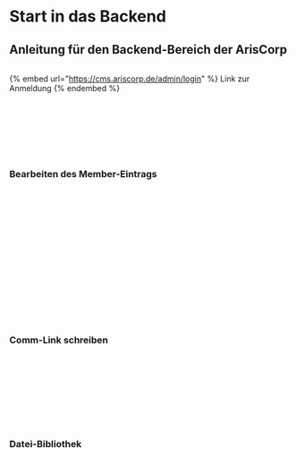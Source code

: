 # Start in das Backend

## Anleitung für den Backend-Bereich der ArisCorp



<figure><img src="../.gitbook/assets/CleanShot 2022-10-14 at 21.05.47.png" alt=""><figcaption></figcaption></figure>

{% embed url="https://cms.ariscorp.de/admin/login" %}
Link zur Anmeldung
{% endembed %}

<figure><img src="../.gitbook/assets/CleanShot 2022-10-14 at 21.07.03.png" alt=""><figcaption></figcaption></figure>

<figure><img src="../.gitbook/assets/CleanShot 2022-10-14 at 21.08.29.png" alt=""><figcaption></figcaption></figure>

<figure><img src="../.gitbook/assets/CleanShot 2022-10-14 at 21.09.18.png" alt=""><figcaption></figcaption></figure>

<figure><img src="../.gitbook/assets/CleanShot 2022-10-14 at 21.10.16.png" alt=""><figcaption></figcaption></figure>

<figure><img src="../.gitbook/assets/CleanShot 2022-10-14 at 21.11.03.png" alt=""><figcaption></figcaption></figure>

<figure><img src="../.gitbook/assets/CleanShot 2022-10-14 at 21.12.06.png" alt=""><figcaption></figcaption></figure>

<figure><img src="../.gitbook/assets/CleanShot 2022-10-14 at 21.12.30.png" alt=""><figcaption></figcaption></figure>

<figure><img src="../.gitbook/assets/CleanShot 2022-10-14 at 21.12.53.png" alt=""><figcaption></figcaption></figure>

### Bearbeiten des Member-Eintrags

<figure><img src="../.gitbook/assets/CleanShot 2022-10-14 at 21.13.15.png" alt=""><figcaption></figcaption></figure>

<figure><img src="../.gitbook/assets/CleanShot 2022-10-14 at 21.13.52.png" alt=""><figcaption></figcaption></figure>

<figure><img src="../.gitbook/assets/CleanShot 2022-10-14 at 21.14.30.png" alt=""><figcaption></figcaption></figure>

<figure><img src="../.gitbook/assets/CleanShot 2022-10-14 at 21.15.09.png" alt=""><figcaption></figcaption></figure>

<figure><img src="../.gitbook/assets/CleanShot 2022-10-14 at 21.15.34.png" alt=""><figcaption></figcaption></figure>

<figure><img src="../.gitbook/assets/CleanShot 2022-10-14 at 21.16.42.png" alt=""><figcaption></figcaption></figure>

<figure><img src="../.gitbook/assets/CleanShot 2022-10-14 at 21.17.01.png" alt=""><figcaption></figcaption></figure>

<figure><img src="../.gitbook/assets/CleanShot 2022-10-14 at 21.17.20.png" alt=""><figcaption></figcaption></figure>

<figure><img src="../.gitbook/assets/CleanShot 2022-10-14 at 21.17.36.png" alt=""><figcaption></figcaption></figure>

<figure><img src="../.gitbook/assets/CleanShot 2022-10-14 at 21.17.54.png" alt=""><figcaption></figcaption></figure>

<figure><img src="../.gitbook/assets/CleanShot 2022-10-14 at 21.18.20.png" alt=""><figcaption></figcaption></figure>

<figure><img src="../.gitbook/assets/CleanShot 2022-10-14 at 21.18.42.png" alt=""><figcaption></figcaption></figure>

<figure><img src="../.gitbook/assets/CleanShot 2022-10-14 at 21.18.59.png" alt=""><figcaption></figcaption></figure>

<figure><img src="../.gitbook/assets/CleanShot 2022-10-14 at 21.19.55.png" alt=""><figcaption></figcaption></figure>

<figure><img src="../.gitbook/assets/CleanShot 2022-10-14 at 21.21.00.png" alt=""><figcaption></figcaption></figure>

<figure><img src="../.gitbook/assets/CleanShot 2022-10-14 at 21.21.23.png" alt=""><figcaption></figcaption></figure>

<figure><img src="../.gitbook/assets/CleanShot 2022-10-14 at 21.22.01.png" alt=""><figcaption></figcaption></figure>

<figure><img src="../.gitbook/assets/CleanShot 2022-10-14 at 21.22.10.png" alt=""><figcaption></figcaption></figure>

### Comm-Link schreiben

<figure><img src="../.gitbook/assets/CleanShot 2022-10-14 at 21.23.13.png" alt=""><figcaption></figcaption></figure>

<figure><img src="../.gitbook/assets/CleanShot 2022-10-14 at 21.23.20.png" alt=""><figcaption></figcaption></figure>

<figure><img src="../.gitbook/assets/CleanShot 2022-10-14 at 21.23.27.png" alt=""><figcaption></figcaption></figure>

<figure><img src="../.gitbook/assets/CleanShot 2022-10-14 at 21.23.35.png" alt=""><figcaption></figcaption></figure>

<figure><img src="../.gitbook/assets/CleanShot 2022-10-14 at 21.23.45.png" alt=""><figcaption></figcaption></figure>

<figure><img src="../.gitbook/assets/CleanShot 2022-10-14 at 21.24.13.png" alt=""><figcaption></figcaption></figure>

<figure><img src="../.gitbook/assets/CleanShot 2022-10-14 at 21.24.37.png" alt=""><figcaption></figcaption></figure>

<figure><img src="../.gitbook/assets/CleanShot 2022-10-14 at 21.24.45.png" alt=""><figcaption></figcaption></figure>

<figure><img src="../.gitbook/assets/CleanShot 2022-10-14 at 21.24.52.png" alt=""><figcaption></figcaption></figure>

<figure><img src="../.gitbook/assets/CleanShot 2022-10-14 at 21.26.03.png" alt=""><figcaption></figcaption></figure>

### Datei-Bibliothek

<figure><img src="../.gitbook/assets/CleanShot 2022-10-14 at 21.28.13.png" alt=""><figcaption></figcaption></figure>

<figure><img src="../.gitbook/assets/CleanShot 2022-10-14 at 21.28.21.png" alt=""><figcaption></figcaption></figure>

<figure><img src="../.gitbook/assets/CleanShot 2022-10-14 at 21.28.29.png" alt=""><figcaption></figcaption></figure>

<figure><img src="../.gitbook/assets/CleanShot 2022-10-14 at 21.28.39.png" alt=""><figcaption></figcaption></figure>
